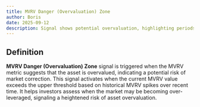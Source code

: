 ```yaml
---
title: MVRV Danger (Overvaluation) Zone
author: Boris
date: 2025-09-12
description: Signal shows potential overvaluation, highlighting periods of heightened risk for market corrections.
---
```


## Definition

**MVRV Danger (Overvaluation) Zone** signal is triggered when the MVRV metric suggests that the asset is overvalued, indicating a potential risk of market correction. This signal activates when the current MVRV value exceeds the upper threshold based on historical MVRV spikes over recent time. It helps investors assess when the market may be becoming over-leveraged, signaling a heightened risk of asset overvaluation.